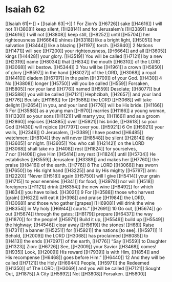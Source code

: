# Isaiah 62
[[Isaiah 61|←]] • [[Isaiah 63|→]]
1 For Zion’s [[H6726]] sake [[H4616]] I will not [[H3808]] keep silent, [[H2814]] and for Jerusalem’s [[H3389]] sake [[H4616]] I will not [[H3808]] keep still, [[H8252]] until [[H5704]] her righteousness [[H6664]] shines [[H3318]] like a bright light, [[H5051]] her salvation [[H3444]] like a blazing [[H1197]] torch. [[H3940]] 
2 Nations [[H1471]] will see [[H7200]] your righteousness, [[H6664]] and all [[H3605]] kings [[H4428]] your glory. [[H3519]] You will be called [[H7121]] by  a new [[H2319]] name [[H8034]] that [[H834]] the mouth [[H6310]] of the LORD [[H3068]] will bestow. [[H5344]] 
3 You will be [[H1961]] a crown [[H5850]] of glory [[H8597]] in the hand [[H3027]] of the LORD, [[H3068]] a royal [[H4410]] diadem [[H6797]] in the palm [[H3709]] of your God. [[H430]] 
4 No [[H3808]] longer [[H5750]] will you be called [[H559]] Forsaken, [[H5805]] nor your land [[H776]] named [[H559]] Desolate; [[H8077]] but [[H3588]] you will be called [[H7121]] Hephzibah, [[H2657]] and your land [[H776]] Beulah; [[H1166]] for [[H3588]] the LORD [[H3068]] will take delight [[H2654]] in you,  and your land [[H776]] will be His bride. [[H1166]] 
5 For [[H3588]] as a young man [[H970]] marries [[H1166]] a young woman, [[H1330]] so your sons [[H1121]] will marry you; [[H1166]] and as a groom [[H2860]] rejoices [[H4885]] over [[H5921]] his bride, [[H3618]] so your God [[H430]] will rejoice [[H7797]] over you. [[H5921]] 
6 On [[H5921]] your walls, [[H2346]] O Jerusalem, [[H3389]] I have posted [[H6485]] watchmen; [[H8104]] they will never [[H8548]] be silent [[H2814]] day [[H3605]] or night. [[H3605]] You who call [[H2142]] on the LORD [[H3068]] shall take no [[H408]] rest [[H1824]] for yourselves,  
7 nor [[H408]] give Him [[H5414]] any rest [[H1824]] until [[H5704]] He establishes [[H3559]] Jerusalem [[H3389]] and makes her [[H7760]] the praise [[H8416]] of the earth. [[H776]] 
8 The LORD [[H3068]] has sworn [[H7650]] by His right hand [[H3225]] and by His mighty [[H5797]] arm: [[H2220]] “Never [[H518]] again [[H5750]] will I give [[H5414]] your grain [[H1715]] to your enemies [[H341]] for food, [[H3978]] nor will [[H518]] foreigners [[H1121]] drink [[H8354]] the new wine [[H8492]] for which [[H834]] you have toiled. [[H3021]] 
9 For [[H3588]] those who harvest [grain] [[H622]] will eat it [[H398]] and praise [[H1984]] the LORD, [[H3068]] and those who gather [grapes] [[H6908]] will drink the wine [[H8354]] in My holy [[H6944]] courts.” [[H2691]] 
10 Go out, [[H5674]] go out [[H5674]] through the gates; [[H8179]] prepare [[H6437]] the way [[H1870]] for the people! [[H5971]] Build it up, [[H5549]] build up [[H5549]] the highway; [[H4546]] clear away [[H5619]] the stones! [[H68]] Raise [[H7311]] a banner [[H5251]] for [[H5921]] the nations [to see]. [[H5971]] 
11 Behold, [[H2009]] the LORD [[H3068]] has proclaimed [[H8085]] to [[H413]] the ends [[H7097]] of the earth, [[H776]] “Say [[H559]] to Daughter [[H1323]] Zion: [[H6726]] See, [[H2009]] your Savior [[H3468]] comes! [[H935]] Look, [[H2009]] His reward [[H7939]] is with Him, [[H854]] and His recompense [[H6468]] goes before Him.” [[H6440]] 
12 And they will be called [[H7121]] the Holy [[H6944]] People, [[H5971]] the Redeemed [[H1350]] of The LORD; [[H3069]] and you will be called [[H7121]] Sought Out, [[H1875]] A City [[H5892]] Not [[H3808]] Forsaken. [[H5800]] 

